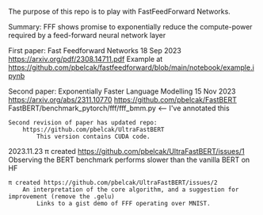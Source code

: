 The purpose of this repo is to play with FastFeedForward Networks.

Summary:
    FFF shows promise to exponentially reduce the compute-power required by a feed-forward neural network layer

First paper:
    Fast Feedforward Networks
    18 Sep 2023
    https://arxiv.org/pdf/2308.14711.pdf
        Example at https://github.com/pbelcak/fastfeedforward/blob/main/notebook/example.ipynb

Second paper:
    Exponentially Faster Language Modelling
    15 Nov 2023
    https://arxiv.org/abs/2311.10770
        https://github.com/pbelcak/FastBERT
            FastBERT/benchmark_pytorch/fff/fff_bmm.py <-- I've annotated this

    Second revision of paper has updated repo:
        https://github.com/pbelcak/UltraFastBERT
            This version contains CUDA code.

2023.11.23
    π created https://github.com/pbelcak/UltraFastBERT/issues/1
        Observing the BERT benchmark performs slower than the vanilla BERT on HF
    
    π created https://github.com/pbelcak/UltraFastBERT/issues/2
        An interpretation of the core algorithm, and a suggestion for improvement (remove the .gelu)
            Links to a gist demo of FFF operating over MNIST.
